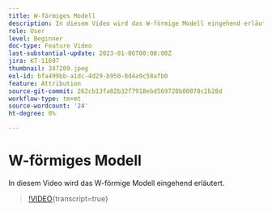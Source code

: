 ```yaml
---
title: W-förmiges Modell
description: In diesem Video wird das W-förmige Modell eingehend erläutert.
role: User
level: Beginner
doc-type: Feature Video
last-substantial-update: 2023-01-06T00:00:00Z
jira: KT-11697
thumbnail: 347209.jpeg
exl-id: bfa499bb-a1dc-4d29-b950-8d4a9c58afb0
feature: Attribution
source-git-commit: 262cb13fa02b32f7918ebd569720b80078c2b28d
workflow-type: tm+mt
source-wordcount: '24'
ht-degree: 0%

---
```


# W-förmiges Modell

In diesem Video wird das W-förmige Modell eingehend erläutert.

>[!VIDEO](https://video.tv.adobe.com/v/347209/?learn=on){transcript=true}
